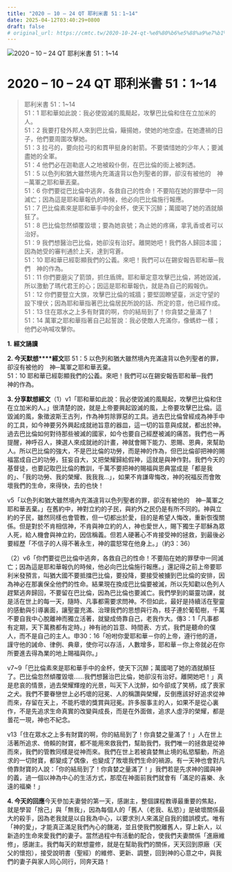 ```yaml
---
title: "2020 – 10 – 24 QT 耶利米書 51：1~14"
date: 2025-04-12T03:40:29+0800
draft: false
# original_url: https://cmtc.tw/2020-10-24-qt-%e8%80%b6%e5%88%a9%e7%b1%b3%e6%9b%b8-51%ef%bc%9a114
---
```


![2020 – 10 – 24 QT 耶利米書 51：1\~14](/images/qt.jpg   "2020 – 10 – 24 QT 耶利米書 51：1\~14")

# 2020 – 10 – 24 QT 耶利米書 51：1\~14

> 耶利米書 51：1\~14  
> 51：1 耶和華如此說：我必使毀滅的風颳起，攻擊巴比倫和住在立加米的人。  
> 51：2 我要打發外邦人來到巴比倫，簸揚她，使她的地空虛。在她遭禍的日子，他們要周圍攻擊她。  
> 51：3 拉弓的，要向拉弓的和貫甲挺身的射箭。不要憐惜她的少年人；要滅盡她的全軍。  
> 51：4 他們必在迦勒底人之地被殺仆倒，在巴比倫的街上被刺透。  
> 51：5 以色列和猶大雖然境內充滿違背以色列聖者的罪，卻沒有被他的　神─萬軍之耶和華丟棄。  
> 51：6 你們要從巴比倫中逃奔，各救自己的性命！不要陷在她的罪孽中一同滅亡；因為這是耶和華報仇的時候，他必向巴比倫施行報應。  
> 51：7 巴比倫素來是耶和華手中的金杯，使天下沉醉；萬國喝了她的酒就顛狂了。  
> 51：8 巴比倫忽然傾覆毀壞；要為她哀號；為止她的疼痛，拿乳香或者可以治好。  
> 51：9 我們想醫治巴比倫，她卻沒有治好。離開她吧！我們各人歸回本國；因為她受的審判通於上天，達到穹蒼。  
> 51：10 耶和華已經彰顯我們的公義。來吧！我們可以在錫安報告耶和華─我們　神的作為。  
> 51：11 你們要磨尖了箭頭，抓住盾牌。耶和華定意攻擊巴比倫，將她毀滅，所以激動了瑪代君王的心；因這是耶和華報仇，就是為自己的殿報仇。  
> 51：12 你們要豎立大旗，攻擊巴比倫的城牆；要堅固瞭望臺，派定守望的設下埋伏；因為耶和華指著巴比倫居民所說的話、所定的意，他已經作成。  
> 51：13 住在眾水之上多有財寶的啊，你的結局到了！你貪婪之量滿了！  
> 51：14 萬軍之耶和華指著自己起誓說：我必使敵人充滿你，像螞蚱一樣；他們必吶喊攻擊你。

**1.** **經文誦讀**

**2. 今天默想****經文**耶 51：5 以色列和猶大雖然境內充滿違背以色列聖者的罪，卻沒有被他的　神─萬軍之耶和華丟棄。  
51：10 耶和華已經彰顯我們的公義。來吧！我們可以在錫安報告耶和華─我們　神的作為。

**3. 分享默想經文**（1）v1「耶和華如此說：我必使毀滅的風颳起，攻擊巴比倫和住在立加米的人。」很清楚的說，就是上帝要興起毀滅的風，上帝要攻擊巴比倫。這毀滅的風，象徵波斯王古列，作為神剪除罪惡的工具。過去巴比倫曾經成為神手中的工具，如今神要另外興起成就祂旨意的器皿，這一切的旨意與成就，都出於神。過去巴比倫如何對待那些被滅的國家，如今也要自己經歷被滅的痛苦。我們也一再提醒，神呼召人，揀選人來成就祂的計畫，神就會賜下能力、恩賜、恩典，來幫助人。所以巴比倫的強大，不是巴比倫的功勞，而是神的作為，但巴比倫卻把神的賜福當成自己的功勞，狂妄自大，又把榮耀歸給假神，這就是與神作對。我們今天的基督徒，也要記取巴比倫的教訓，千萬不要把神的賜福與恩典當成是「都是我的」、「我的功勞、我的榮耀、我我我…」，如果不肯謙卑悔改，神的祝福反而會敗壞我們的生命，來得快，去的也快！

v5「以色列和猶大雖然境內充滿違背以色列聖者的罪，卻沒有被他的　神─萬軍之耶和華丟棄。」在舊約中，神對立約的子民，與約外之民仍是有所不同的。神與立約的子民，雖然同樣也會管教，但一切都出於愛，目的是希望人悔改，重新恢復關係。但是對於不肯相信神，不肯與神立約的人，神也愛世人，賜下獨生子耶穌為眾人死，給人機會與神立約，因信稱義。但若人硬著心不肯接受神的拯救，到最後必要經歷「不信子的人得不著永生，神的震怒常在他身上。」（約3：36）

（2）v6「你們要從巴比倫中逃奔，各救自己的性命！不要陷在她的罪孽中一同滅亡；因為這是耶和華報仇的時候，他必向巴比倫施行報應。」還記得之前上帝要耶利米發預言，叫猶大國不要抵擋巴比倫，要投降，要接受被擄到巴比倫的安排，因為神必在那裏保全他們的性命。結果現在換成巴比倫要被滅，所以先知勸以色列人趕緊逃奔歸回，不要留在巴比倫，因為巴比倫也要滅亡。我們學到的屬靈功課，就是活在世上的每一天，隨時、凡事都需要求問神。不但如此，最好是持續活在聖靈的感動與引導裏面，讓聖靈充滿、治理我們的思想與行為，枝子連於葡萄樹，千萬不要自我中心脫離神而獨立活著，就變成倚靠自己，老我作大。傳3：1「凡事都有定期，天下萬務都有定時。」神有祂的旨意、時間表、方式，我們是聽命的僕人，而不是自己的主人。申30：16「吩咐你愛耶和華－你的上帝，遵行他的道，謹守他的誡命、律例、典章，使你可以存活，人數增多，耶和華－你上帝就必在你所要進去得為業的地上賜福與你。」

v7\~9「巴比倫素來是耶和華手中的金杯，使天下沉醉；萬國喝了她的酒就顛狂了。巴比倫忽然傾覆毀壞……我們想醫治巴比倫，她卻沒有治好。離開她吧！」真是悲哀的情景，過去榮耀輝煌的光景，叫天下人沈醉，如今卻成了笑柄，成了喪家之犬。我們不要眷戀世上必朽壞的冠冕、人的稱讚與榮耀，反倒應該好好追求從神而來，存留在天上，不能朽壞的獎賞與冠冕。許多服事主的人，如果不是從心裏作，不是先追求生命真實的改變與成長，而是在外面做，追求人虛浮的榮耀，都是曇花一現，神也不紀念。

v13「住在眾水之上多有財寶的啊，你的結局到了！你貪婪之量滿了！」人在世上活著所追求、倚賴的財寶，都不能用來救我們，幫助我們，我們唯一的拯救是從神而來，我們的管教同樣是從神而來。我們在世上若被貪婪無止境的私慾驅動，所追求的一切財寶，都變成了偶像，也變成了敗壞我們生命的禍源。有一天神也會對凡倚靠財寶的人說：「你的結局到了！你貪婪之量滿了！」我們若是先求神的國與神的義，過一個以神為中心的生活方式，那麼在神面前我們就會有「滿足的喜樂、永遠的福樂！」

**4. 今天的回應**今天參加夫妻營的第一天，感謝主，整個課程教導最重要的焦點，就是學習「捨己」與「無我」，因為每個人的「舊人（老我、私慾）」是破壞關係最大的殺手，因為老我就是以自我為中心，以要求別人來滿足自我的錯誤模式。唯有「神的愛」，才能真正滿足我們內心的饑渴，並且使我們脫離舊人，穿上新人，以新造的生命來愛我們的妻子。當然過程中有活動的配合，使我們夫妻關係「進廠維修」，感謝主。我們每天的默想靈修，就是在幫助我們的關係，天天回到原廠（天父的懷抱），接受說明書（聖經）的維修、更新、調整，回到神的心意之中，與我們的妻子與家人同心同行，同奔天路！
